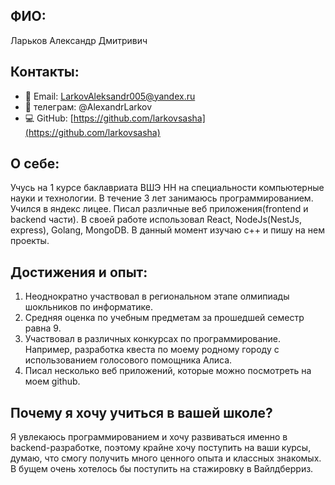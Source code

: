 ## ФИО:
Ларьков Александр Дмитривич
## Контакты:
- 📧 Email: LarkovAleksandr005@yandex.ru
- 📱 телеграм: @AlexandrLarkov
- 💻 GitHub: [https://github.com/larkovsasha](https://github.com/larkovsasha)
## **О себе:**
Учусь на 1 курсе баклавриата ВШЭ НН на специальности компьютерные науки и технологии. В течение 3 лет занимаюсь программированием. Учился в яндекс лицее. Писал различные веб приложения(frontend и backend части). В своей работе использовал React, NodeJs(NestJs, express), Golang, MongoDB. В данный момент изучаю c++ и пишу на нем проекты.

## **Достижения и опыт:**
1. Неоднократно участвовал в региональном этапе олмипиады шокльников по информатике.
2. Средняя оценка по учебным предметам за прошедшей семестр равна 9.
3. Участвовал в различных конкурсах по программирование. Например, разработка квеста по моему родному городу с использованием голосового помощника Алиса.
4. Писал несколько веб приложений, которые можно посмотреть на моем github.
## Почему я хочу учиться в вашей школе?
Я увлекаюсь программированием и хочу развиваться именно в backend-разработке, поэтому крайне хочу поступить на ваши курсы, думаю, что смогу получить много ценного опыта и классных знакомых. В бущем очень хотелось бы поступить на стажировку в Вайлдберриз.
